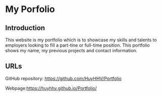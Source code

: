 # My Porfolio

## Introduction

This website is my portfolio which is to showcase my skills and talents to employers looking to fill a part-tine or full-time position. This portfolio shows my name, my previous projects and contact information. 



## URLs 

GitHub repository: https://github.com/HuyHHV/Portfolio

Webpage:https://huyhhv.github.io/Portfolio/

